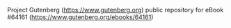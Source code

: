 Project Gutenberg (https://www.gutenberg.org) public repository for
eBook #64161 (https://www.gutenberg.org/ebooks/64161)
